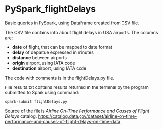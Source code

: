# PySpark_flightDelays
Basic queries in PySpark, using DataFrame created from CSV file.

The CSV file contains info about flight delays in USA airports. The columns are:
- **date** of flight, that can be mapped to date format
 - **delay** of departue expressed in minutes
 - **distance** between airports
 - **origin** airport, using IATA code
 - **destination** airport, using IATA code

The code with comments is in the flightDelays.py file.

File results.txt contains results returned in the terminal by the program submitted to Spark using command:

    spark-submit flightDelays.py

Source of the file is _Airline On-Time Performance and Causes of Flight Delays_ catalog.
https://catalog.data.gov/dataset/airline-on-time-performance-and-causes-of-flight-delays-on-time-data
